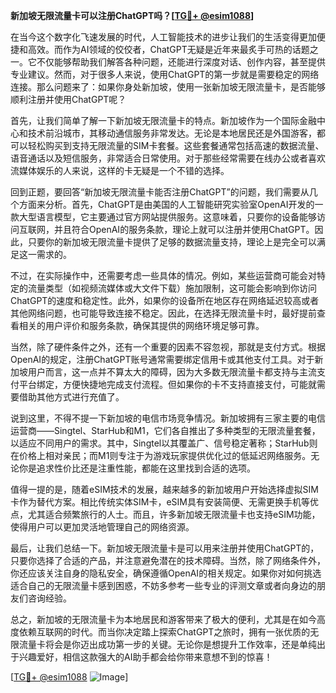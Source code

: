 **新加坡无限流量卡可以注册ChatGPT吗？[[TG💪+ @esim1088](https://t.me/s/esim1088)]**

在当今这个数字化飞速发展的时代，人工智能技术的进步让我们的生活变得更加便捷和高效。而作为AI领域的佼佼者，ChatGPT无疑是近年来最炙手可热的话题之一。它不仅能够帮助我们解答各种问题，还能进行深度对话、创作内容，甚至提供专业建议。然而，对于很多人来说，使用ChatGPT的第一步就是需要稳定的网络连接。那么问题来了：如果你身处新加坡，使用一张新加坡无限流量卡，是否能够顺利注册并使用ChatGPT呢？

首先，让我们简单了解一下新加坡无限流量卡的特点。新加坡作为一个国际金融中心和技术前沿城市，其移动通信服务非常发达。无论是本地居民还是外国游客，都可以轻松购买到支持无限流量的SIM卡套餐。这些套餐通常包括高速的数据流量、语音通话以及短信服务，非常适合日常使用。对于那些经常需要在线办公或者喜欢流媒体娱乐的人来说，这样的卡无疑是一个不错的选择。

回到正题，要回答“新加坡无限流量卡能否注册ChatGPT”的问题，我们需要从几个方面来分析。首先，ChatGPT是由美国的人工智能研究实验室OpenAI开发的一款大型语言模型，它主要通过官方网站提供服务。这意味着，只要你的设备能够访问互联网，并且符合OpenAI的服务条款，理论上就可以注册并使用ChatGPT。因此，只要你的新加坡无限流量卡提供了足够的数据流量支持，理论上是完全可以满足这一需求的。

不过，在实际操作中，还需要考虑一些具体的情况。例如，某些运营商可能会对特定的流量类型（如视频流媒体或大文件下载）施加限制，这可能会影响到你访问ChatGPT的速度和稳定性。此外，如果你的设备所在地区存在网络延迟较高或者其他网络问题，也可能导致连接不稳定。因此，在选择无限流量卡时，最好提前查看相关的用户评价和服务条款，确保其提供的网络环境足够可靠。

当然，除了硬件条件之外，还有一个重要的因素不容忽视，那就是支付方式。根据OpenAI的规定，注册ChatGPT账号通常需要绑定信用卡或其他支付工具。对于新加坡用户而言，这一点并不算太大的障碍，因为大多数无限流量卡都支持与主流支付平台绑定，方便快捷地完成支付流程。但如果你的卡不支持直接支付，可能就需要借助其他方式进行充值了。

说到这里，不得不提一下新加坡的电信市场竞争情况。新加坡拥有三家主要的电信运营商——Singtel、StarHub和M1，它们各自推出了多种类型的无限流量套餐，以适应不同用户的需求。其中，Singtel以其覆盖广、信号稳定著称；StarHub则在价格上相对亲民；而M1则专注于为游戏玩家提供优化过的低延迟网络服务。无论你是追求性价比还是注重性能，都能在这里找到合适的选项。

值得一提的是，随着eSIM技术的发展，越来越多的新加坡用户开始选择虚拟SIM卡作为替代方案。相比传统实体SIM卡，eSIM具有安装简便、无需更换手机等优点，尤其适合频繁旅行的人士。而且，许多新加坡无限流量卡也支持eSIM功能，使得用户可以更加灵活地管理自己的网络资源。

最后，让我们总结一下。新加坡无限流量卡是可以用来注册并使用ChatGPT的，只要你选择了合适的产品，并注意避免潜在的技术障碍。当然，除了网络条件外，你还应该关注自身的隐私安全，确保遵循OpenAI的相关规定。如果你对如何挑选适合自己的无限流量卡感到困惑，不妨多参考一些专业的评测文章或者向身边的朋友们咨询经验。

总之，新加坡的无限流量卡为本地居民和游客带来了极大的便利，尤其是在如今高度依赖互联网的时代。而当你决定踏上探索ChatGPT之旅时，拥有一张优质的无限流量卡将会是你迈出成功第一步的关键。无论你是想提升工作效率，还是单纯出于兴趣爱好，相信这款强大的AI助手都会给你带来意想不到的惊喜！

[[TG💪+ @esim1088](https://t.me/s/esim1088) ![Image](https://i.postimg.cc/4NQfJmqS/Snipaste-2025-05-13-00-14-12.png)]